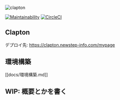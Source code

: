 ![clapton](https://user-images.githubusercontent.com/8841932/180842809-ef34f8a2-3c77-4774-b7b4-6b5da944aaef.png)

[![Maintainability](https://api.codeclimate.com/v1/badges/a74288d2e294007f6aeb/maintainability)](https://codeclimate.com/github/moriyadetteiu/clapton/maintainability)
[![CircleCI](https://circleci.com/gh/moriyadetteiu/clapton/tree/master.svg?style=svg)](https://circleci.com/gh/moriyadetteiu/clapton/tree/master)

## Clapton

デプロイ先: https://clapton.newstep-info.com/mypage

## 環境構築
[[docs/環境構築.md]]

## WIP: 概要とかを書く

